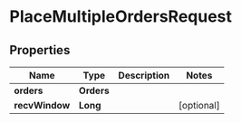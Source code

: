 

# PlaceMultipleOrdersRequest


## Properties

| Name | Type | Description | Notes |
|------------ | ------------- | ------------- | -------------|
|**orders** | **Orders** |  |  |
|**recvWindow** | **Long** |  |  [optional] |



